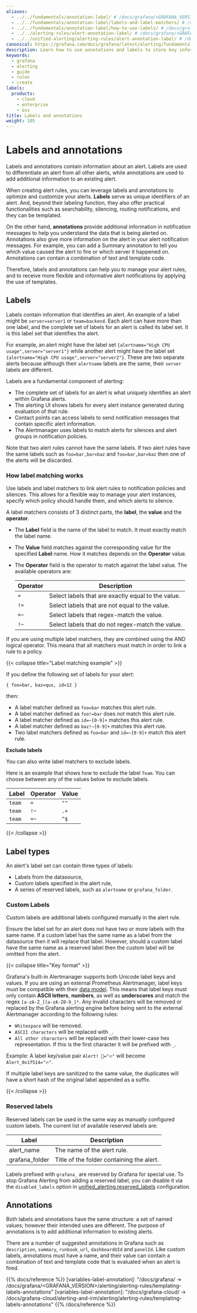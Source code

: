 ```yaml
---
aliases:
  - ../../fundamentals/annotation-label/ # /docs/grafana/<GRAFANA_VERSION>/alerting/fundamentals/annotation-label/
  - ../../fundamentals/annotation-label/labels-and-label-matchers/ # /docs/grafana/<GRAFANA_VERSION>/alerting/fundamentals/annotation-label/labels-and-label-matchers/
  - ../../fundamentals/annotation-label/how-to-use-labels/ # /docs/grafana/<GRAFANA_VERSION>/alerting/fundamentals/annotation-label/how-to-use-labels/
  - ../../alerting-rules/alert-annotation-label/ # /docs/grafana/<GRAFANA_VERSION>/alerting/alerting-rules/alert-annotation-label/
  - ../../unified-alerting/alerting-rules/alert-annotation-label/ # /docs/grafana/<GRAFANA_VERSION>/alerting/unified-alerting/alerting-rules/alert-annotation-label/
canonical: https://grafana.com/docs/grafana/latest/alerting/fundamentals/alert-rules/annotation-label/
description: Learn how to use annotations and labels to store key information about alerts
keywords:
  - grafana
  - alerting
  - guide
  - rules
  - create
labels:
  products:
    - cloud
    - enterprise
    - oss
title: Labels and annotations
weight: 105
---
```


# Labels and annotations

Labels and annotations contain information about an alert. Labels are used to differentiate an alert from all other alerts, while annotations are used to add additional information to an existing alert.

When creating alert rules, you can leverage labels and annotations to optimize and customize your alerts. **Labels** serve as unique identifiers of an alert. And, beyond their labeling function, they also offer practical functionalities such as searchability, silencing, routing notifications, and they can be templated.

On the other hand, **annotations** provide additional information in notification messages to help you understand the data that is being alerted on. Annotations also give more information on the alert in your alert notification messages. For example, you can add a Summary annotation to tell you which value caused the alert to fire or which server it happened on. Annotations can contain a combination of text and template code.

Therefore, labels and annotations can help you to manage your alert rules, and to receive more flexible and informative alert notifications by applying the use of templates.

## Labels

Labels contain information that identifies an alert. An example of a label might be `server=server1` or `team=backend`. Each alert can have more than one label, and the complete set of labels for an alert is called its label set. It is this label set that identifies the alert.

For example, an alert might have the label set `{alertname="High CPU usage",server="server1"}` while another alert might have the label set `{alertname="High CPU usage",server="server2"}`. These are two separate alerts because although their `alertname` labels are the same, their `server` labels are different.

Labels are a fundamental component of alerting:

- The complete set of labels for an alert is what uniquely identifies an alert within Grafana alerts.
- The alerting UI shows labels for every alert instance generated during evaluation of that rule.
- Contact points can access labels to send notification messages that contain specific alert information.
- The Alertmanager uses labels to match alerts for silences and alert groups in notification policies.

Note that two alert rules cannot have the same labels. If two alert rules have the same labels such as `foo=bar,bar=baz` and `foo=bar,bar=baz` then one of the alerts will be discarded.

### How label matching works

Use labels and label matchers to link alert rules to notification policies and silences. This allows for a flexible way to manage your alert instances, specify which policy should handle them, and which alerts to silence.

A label matchers consists of 3 distinct parts, the **label**, the **value** and the **operator**.

- The **Label** field is the name of the label to match. It must exactly match the label name.

- The **Value** field matches against the corresponding value for the specified **Label** name. How it matches depends on the **Operator** value.

- The **Operator** field is the operator to match against the label value. The available operators are:

  | Operator | Description                                        |
  | -------- | -------------------------------------------------- |
  | `=`      | Select labels that are exactly equal to the value. |
  | `!=`     | Select labels that are not equal to the value.     |
  | `=~`     | Select labels that regex-match the value.          |
  | `!~`     | Select labels that do not regex-match the value.   |

If you are using multiple label matchers, they are combined using the AND logical operator. This means that all matchers must match in order to link a rule to a policy.

{{< collapse title="Label matching example" >}}

If you define the following set of labels for your alert:

`{ foo=bar, baz=qux, id=12 }`

then:

- A label matcher defined as `foo=bar` matches this alert rule.
- A label matcher defined as `foo!=bar` does _not_ match this alert rule.
- A label matcher defined as `id=~[0-9]+` matches this alert rule.
- A label matcher defined as `baz!~[0-9]+` matches this alert rule.
- Two label matchers defined as `foo=bar` and `id=~[0-9]+` match this alert rule.

**Exclude labels**

You can also write label matchers to exclude labels.

Here is an example that shows how to exclude the label `Team`. You can choose between any of the values below to exclude labels.

| Label  | Operator | Value |
| ------ | -------- | ----- |
| `team` | `=`      | `""`  |
| `team` | `!~`     | `.+`  |
| `team` | `=~`     | `^$`  |

{{< /collapse >}}

## Label types

An alert's label set can contain three types of labels:

- Labels from the datasource,
- Custom labels specified in the alert rule,
- A series of reserved labels, such as `alertname` or `grafana_folder`.

### Custom Labels

Custom labels are additional labels configured manually in the alert rule.

Ensure the label set for an alert does not have two or more labels with the same name. If a custom label has the same name as a label from the datasource then it will replace that label. However, should a custom label have the same name as a reserved label then the custom label will be omitted from the alert.

{{< collapse title="Key format" >}}

Grafana's built-in Alertmanager supports both Unicode label keys and values. If you are using an external Prometheus Alertmanager, label keys must be compatible with their [data model](https://prometheus.io/docs/concepts/data_model/#metric-names-and-labels).
This means that label keys must only contain **ASCII letters**, **numbers**, as well as **underscores** and match the regex `[a-zA-Z_][a-zA-Z0-9_]*`.
Any invalid characters will be removed or replaced by the Grafana alerting engine before being sent to the external Alertmanager according to the following rules:

- `Whitespace` will be removed.
- `ASCII characters` will be replaced with `_`.
- `All other characters` will be replaced with their lower-case hex representation. If this is the first character it will be prefixed with `_`.

Example: A label key/value pair `Alert! 🔔="🔥"` will become `Alert_0x1f514="🔥"`.

If multiple label keys are sanitized to the same value, the duplicates will have a short hash of the original label appended as a suffix.

{{< /collapse >}}

### Reserved labels

Reserved labels can be used in the same way as manually configured custom labels. The current list of available reserved labels are:

| Label          | Description                               |
| -------------- | ----------------------------------------- |
| alert_name     | The name of the alert rule.               |
| grafana_folder | Title of the folder containing the alert. |

Labels prefixed with `grafana_` are reserved by Grafana for special use. To stop Grafana Alerting from adding a reserved label, you can disable it via the `disabled_labels` option in [unified_alerting.reserved_labels](/docs/grafana/<GRAFANA_VERSION>/setup-grafana/configure-grafana#unified_alertingreserved_labels) configuration.

## Annotations

Both labels and annotations have the same structure: a set of named values; however their intended uses are different. The purpose of annotations is to add additional information to existing alerts.

There are a number of suggested annotations in Grafana such as `description`, `summary`, `runbook_url`, `dashboardUId` and `panelId`. Like custom labels, annotations must have a name, and their value can contain a combination of text and template code that is evaluated when an alert is fired.

{{% docs/reference %}}
[variables-label-annotation]: "/docs/grafana/ -> /docs/grafana/<GRAFANA_VERSION>/alerting/alerting-rules/templating-labels-annotations"
[variables-label-annotation]: "/docs/grafana-cloud/ -> /docs/grafana-cloud/alerting-and-irm/alerting/alerting-rules/templating-labels-annotations"
{{% /docs/reference %}}
